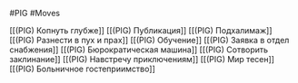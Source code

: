 #PIG  #Moves

[[(PIG) Копнуть глубже]]
[[(PIG) Публикация]]
[[(PIG) Подхалимаж]]
[[(PIG) Разнести в пух и прах]]
[[(PIG) Обучение]]
[[(PIG) Заявка в отдел снабжения]]
[[(PIG) Бюрократическая машина]]
[[(PIG) Сотворить заклинание]]
[[(PIG) Навстречу приключениям]]
[[(PIG) Мир тесен]]
[[(PIG) Больничное гостеприимство]]


